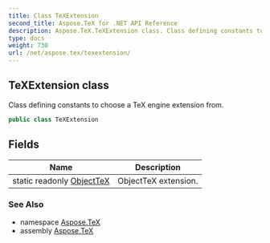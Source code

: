 ```yaml
---
title: Class TeXExtension
second_title: Aspose.TeX for .NET API Reference
description: Aspose.TeX.TeXExtension class. Class defining constants to choose a TeX engine extension from
type: docs
weight: 730
url: /net/aspose.tex/texextension/
---
```

## TeXExtension class

Class defining constants to choose a TeX engine extension from.

```csharp
public class TeXExtension
```

## Fields

| Name | Description |
| --- | --- |
| static readonly [ObjectTeX](../../aspose.tex/texextension/objecttex/) | ObjectTeX extension. |

### See Also

* namespace [Aspose.TeX](../../aspose.tex/)
* assembly [Aspose.TeX](../../)


